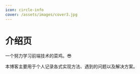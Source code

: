 ```yaml
---
icon: circle-info
cover: /assets/images/cover3.jpg
---
```


# 介绍页

一个努力学习前端技术的菜鸡。:sunglasses:

本博客主要用于个人记录各式实现方法、遇到的问题以及解决方案。
